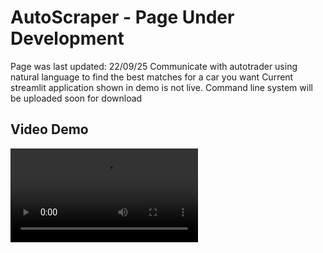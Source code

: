 # AutoScraper - Page Under Development
Page was last updated: 22/09/25
Communicate with autotrader using natural language to find the best matches for a car you want
Current streamlit application shown in demo is not live. Command line system will be uploaded soon for download

## Video Demo 
<video src="https://github.com/user-attachments/assets/131ab3ed-4364-47b1-8bf4-21d4ffad6b41" controls="controls" style="max-width: 730px;">
</video>




